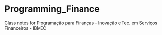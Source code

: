 # Programming_Finance
Class notes for Programação para Finanças - Inovação e Tec. em Serviços Financeiros - IBMEC
